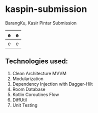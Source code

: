 # kaspin-submission
BarangKu, Kasir Pintar Submission


| e | e |
|---|---|
| e | e |

## Technologies used:
1. Clean Architecture MVVM
1. Modularization
1. Dependency Injection with Dagger-Hilt
1. Room Database
1. Kotlin Coroutines Flow
1. DiffUtil
1. Unit Testing

